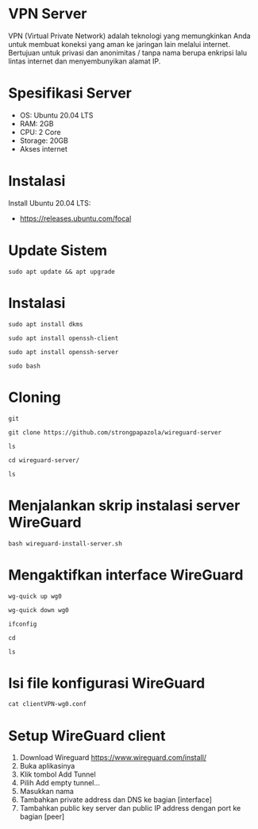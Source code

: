 # VPN Server
VPN (Virtual Private Network) adalah teknologi yang memungkinkan Anda untuk membuat koneksi yang aman ke jaringan lain melalui internet. Bertujuan untuk privasi dan anonimitas / tanpa nama berupa enkripsi lalu lintas internet dan menyembunyikan alamat IP.

# Spesifikasi Server 
- OS: Ubuntu 20.04 LTS 
- RAM: 2GB
- CPU: 2 Core
- Storage: 20GB
- Akses internet

# Instalasi 
Install Ubuntu 20.04 LTS:
- https://releases.ubuntu.com/focal

# Update Sistem
```
sudo apt update && apt upgrade
```

# Instalasi
```
sudo apt install dkms
```
```
sudo apt install openssh-client
```
```
sudo apt install openssh-server
```
```
sudo bash
```
# Cloning
```
git
```
```
git clone https://github.com/strongpapazola/wireguard-server
```
```
ls
```
```
cd wireguard-server/
```
```
ls
```
# Menjalankan skrip instalasi server WireGuard 
```
bash wireguard-install-server.sh
```
# Mengaktifkan interface WireGuard
```
wg-quick up wg0
```
```
wg-quick down wg0
```
```
ifconfig
```
```
cd
```
```
ls
```
# Isi file konfigurasi WireGuard
```
cat clientVPN-wg0.conf
```
# Setup WireGuard client
1. Download Wireguard https://www.wireguard.com/install/
2. Buka aplikasinya
3. Klik tombol Add Tunnel
4. Pilih Add empty tunnel...
5. Masukkan nama
6. Tambahkan private address dan DNS ke bagian [interface]
7. Tambahkan public key server dan public IP address dengan port ke bagian
   [peer] 
